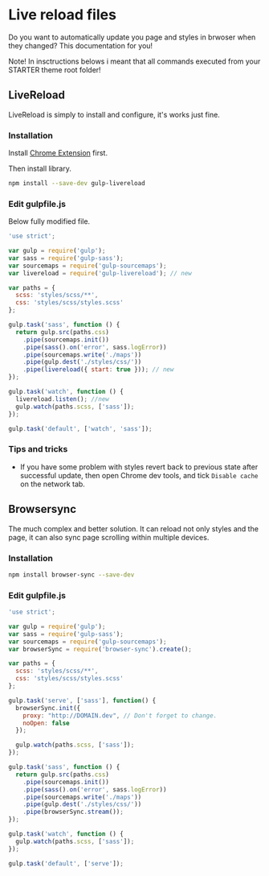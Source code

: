 # Live reload files

Do you want to automatically update you page and styles in brwoser when they changed? This documentation for you!

Note! In insctructions belows i meant that all commands executed from your STARTER theme root folder!


## LiveReload

LiveReload is simply to install and configure, it's works just fine.

### Installation

Install [Chrome Extension](https://chrome.google.com/webstore/detail/livereload/jnihajbhpnppcggbcgedagnkighmdlei?hl=ru) first.

Then install library.

~~~bash
npm install --save-dev gulp-livereload
~~~

### Edit gulpfile.js

Below fully modified file.

~~~js
'use strict';

var gulp = require('gulp');
var sass = require('gulp-sass');
var sourcemaps = require('gulp-sourcemaps');
var livereload = require('gulp-livereload'); // new

var paths = {
  scss: 'styles/scss/**',
  css: 'styles/scss/styles.scss'
};

gulp.task('sass', function () {
  return gulp.src(paths.css)
    .pipe(sourcemaps.init())
    .pipe(sass().on('error', sass.logError))
    .pipe(sourcemaps.write('./maps'))
    .pipe(gulp.dest('./styles/css/'))
    .pipe(livereload({ start: true })); // new
});

gulp.task('watch', function () {
  livereload.listen(); //new
  gulp.watch(paths.scss, ['sass']);
});

gulp.task('default', ['watch', 'sass']);
~~~~

### Tips and tricks

* If you have some problem with styles revert back to previous state after successful update, then open Chrome dev tools, and tick `Disable cache` on the network tab.

## Browsersync

The much complex and better solution. It can reload not only styles and the page, it can also sync page scrolling within multiple devices.

### Installation

~~~bash
npm install browser-sync --save-dev
~~~

### Edit gulpfile.js

~~~js
'use strict';

var gulp = require('gulp');
var sass = require('gulp-sass');
var sourcemaps = require('gulp-sourcemaps');
var browserSync = require('browser-sync').create();

var paths = {
  scss: 'styles/scss/**',
  css: 'styles/scss/styles.scss'
};

gulp.task('serve', ['sass'], function() {
  browserSync.init({
    proxy: "http://DOMAIN.dev", // Don't forget to change.
    noOpen: false
  });

  gulp.watch(paths.scss, ['sass']);
});

gulp.task('sass', function () {
  return gulp.src(paths.css)
    .pipe(sourcemaps.init())
    .pipe(sass().on('error', sass.logError))
    .pipe(sourcemaps.write('./maps'))
    .pipe(gulp.dest('./styles/css/'))
    .pipe(browserSync.stream());
});

gulp.task('watch', function () {
  gulp.watch(paths.scss, ['sass']);
});

gulp.task('default', ['serve']);
~~~